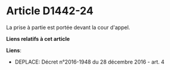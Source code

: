 # Article D1442-24

La prise à partie est portée devant la cour d'appel.

**Liens relatifs à cet article**

**Liens**:

  - DEPLACE: Décret n°2016-1948 du 28 décembre 2016 - art. 4
